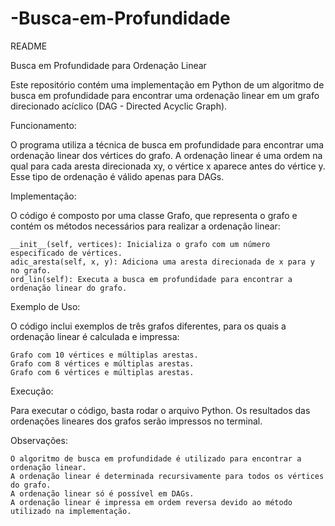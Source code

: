 ﻿# -Busca-em-Profundidade
README

Busca em Profundidade para Ordenação Linear

Este repositório contém uma implementação em Python de um algoritmo de busca em profundidade para encontrar uma ordenação linear em um grafo direcionado acíclico (DAG - Directed Acyclic Graph).

Funcionamento:

O programa utiliza a técnica de busca em profundidade para encontrar uma ordenação linear dos vértices do grafo. A ordenação linear é uma ordem na qual para cada aresta direcionada xy, o vértice x aparece antes do vértice y. Esse tipo de ordenação é válido apenas para DAGs.

Implementação:

O código é composto por uma classe Grafo, que representa o grafo e contém os métodos necessários para realizar a ordenação linear:

    __init__(self, vertices): Inicializa o grafo com um número especificado de vértices.
    adic_aresta(self, x, y): Adiciona uma aresta direcionada de x para y no grafo.
    ord_lin(self): Executa a busca em profundidade para encontrar a ordenação linear do grafo.

Exemplo de Uso:

O código inclui exemplos de três grafos diferentes, para os quais a ordenação linear é calculada e impressa:

    Grafo com 10 vértices e múltiplas arestas.
    Grafo com 8 vértices e múltiplas arestas.
    Grafo com 6 vértices e múltiplas arestas.

Execução:

Para executar o código, basta rodar o arquivo Python. Os resultados das ordenações lineares dos grafos serão impressos no terminal.

Observações:

    O algoritmo de busca em profundidade é utilizado para encontrar a ordenação linear.
    A ordenação linear é determinada recursivamente para todos os vértices do grafo.
    A ordenação linear só é possível em DAGs.
    A ordenação linear é impressa em ordem reversa devido ao método utilizado na implementação.
